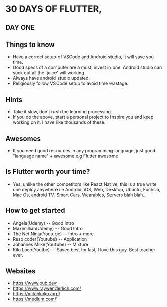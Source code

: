 # 30 DAYS OF FLUTTER,

## DAY ONE

## Things to know

- Have a correct setup of VSCode and Android studio, it will save you time.
- Good specs of a computer are a must, invest in one. Android studio can suck out all the 'juice' will working.
- Always have android studio updated.
- Religiously follow VSCode setup to avoid time wastage.

## Hints

- Take it slow, don't rush the learning processing.
- If you do the above, start a personal project to inspire you and keep working on it. I have like thousands of these.

## Awesomes

- If you need good resources in any programming language, just good "language name" + awesome e.g Flutter awesome

## Is Flutter worth your time?

- Yes, unlike the other competitors like React Native, this is a true write one deploy anywhere i.e Android, iOS, Web, Desktop, Ubuntu, Fuchsia, Mac Os, android TV, Smart Cars, Wearables, Servers blah blah...

## How to get started

- Angela(Udemy) -- Good Intro
- Maximillian(Udemy) -- Good Intro
- The Net Ninja(Youtube) -- Intro + more
- Reso coder(Youtube) -- Application
- Johannes Milke(Youtube) -- Mixture
- Kilo Loco(Youtbe) -- Saved best for last, I love this guy. Best teacher ever.

## Websites

- https://www.pub.dev
- https://www.raywenderlich.com/
- https://mitchkoko.app/
- https://medium.com/
